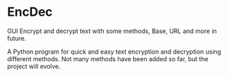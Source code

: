 # EncDec
GUI Encrypt and decrypt text with some methods, Base, URL and more in future. 

A Python program for quick and easy text encryption and decryption using different methods. 
Not many methods have been added so far, but the project will evolve.
